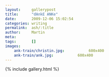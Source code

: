 ```yaml
---
layout:     gallerypost
title:      "dAnkE ANKe"
date:       2009-12-06 15:02:54
categories: writing
permalink:  ash/:title
author:     Martin
meta:
tags:       []
images:
    ank-train/christin.jpg:           600x400
    ank-train/ank.jpg:           600x400
---
```


{% include gallery.html %}
